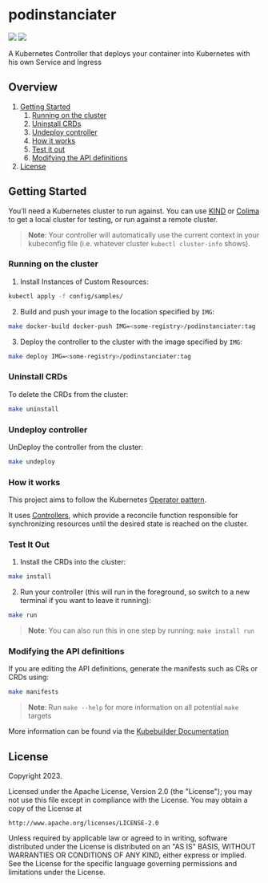 # podinstanciater

![](https://badges.aleen42.com/src/golang.svg)
![](https://badges.aleen42.com/src/docker.svg)

A Kubernetes Controller that deploys your container into Kubernetes with his own Service and Ingress

## Overview

1. [Getting Started](#getting-started)
    1. [Running on the cluster](#running-on-the-cluster)
    2. [Uninstall CRDs](#uninstall-crds)
    3. [Undeploy controller](#undeploy-controller)
    4. [How it works](#how-it-works)
    5. [Test it out](#test-it-out)
    6. [Modifying the API definitions](#modifying-the-api-definitions)
2. [License](#license)

## Getting Started
You’ll need a Kubernetes cluster to run against. 
You can use [KIND](https://sigs.k8s.io/kind) or [Colima](https://github.com/abiosoft/colima) to get a local cluster 
for testing, or run against a remote cluster.

> **Note**: Your controller will automatically use the current context in your 
> kubeconfig file (i.e. whatever cluster `kubectl cluster-info` shows).

### Running on the cluster
1. Install Instances of Custom Resources:

```sh
kubectl apply -f config/samples/
```

2. Build and push your image to the location specified by `IMG`:

```sh
make docker-build docker-push IMG=<some-registry>/podinstanciater:tag
```

3. Deploy the controller to the cluster with the image specified by `IMG`:

```sh
make deploy IMG=<some-registry>/podinstanciater:tag
```

### Uninstall CRDs
To delete the CRDs from the cluster:

```sh
make uninstall
```

### Undeploy controller
UnDeploy the controller from the cluster:

```sh
make undeploy
```

### How it works
This project aims to follow the Kubernetes [Operator pattern](https://kubernetes.io/docs/concepts/extend-kubernetes/operator/).

It uses [Controllers](https://kubernetes.io/docs/concepts/architecture/controller/),
which provide a reconcile function responsible for synchronizing resources until the desired state is reached on the cluster.

### Test It Out
1. Install the CRDs into the cluster:

```sh
make install
```

2. Run your controller (this will run in the foreground, so switch to a new terminal if you want to leave it running):

```sh
make run
```

> **Note**: You can also run this in one step by running: `make install run`

### Modifying the API definitions
If you are editing the API definitions, generate the manifests such as CRs or CRDs using:

```sh
make manifests
```

> **Note**: Run `make --help` for more information on all potential `make` targets

More information can be found via the [Kubebuilder Documentation](https://book.kubebuilder.io/introduction.html)

## License

Copyright 2023.

Licensed under the Apache License, Version 2.0 (the "License");
you may not use this file except in compliance with the License.
You may obtain a copy of the License at

    http://www.apache.org/licenses/LICENSE-2.0

Unless required by applicable law or agreed to in writing, software
distributed under the License is distributed on an "AS IS" BASIS,
WITHOUT WARRANTIES OR CONDITIONS OF ANY KIND, either express or implied.
See the License for the specific language governing permissions and
limitations under the License.
